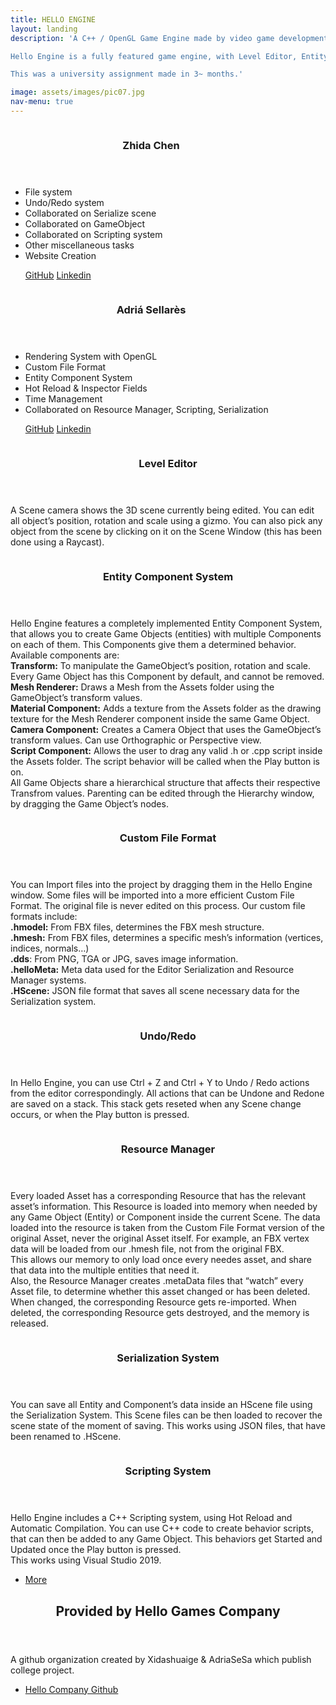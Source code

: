 ```yaml
---
title: HELLO ENGINE 
layout: landing
description: 'A C++ / OpenGL Game Engine made by video game development students Zhida Chen & Adrià Sellarés. 

Hello Engine is a fully featured game engine, with Level Editor, Entity Component System, Custom File Format, Scripting system, Undo/Redo, Resource Manager, Serialization system, and many others.

This was a university assignment made in 3~ months.'

image: assets/images/pic07.jpg
nav-menu: true
---
```


<!-- Main -->
<div id="main">

<!-- Two -->
<section id="two" class="spotlights">
	<section>
		<img class = "avatar-image" src="{% link assets/images/Chen.jpg %}" alt="" data-position="center center" />
		<div class="content" style="width:450px !important">
			<div class="inner">
				<header class="major">
					<h3>Zhida Chen</h3>
				</header>
				<ul>
  					<li>File system</li>
  					<li>Undo/Redo system</li>
  					<li>Collaborated on Serialize scene</li>
					<li>Collaborated on GameObject</li>
					<li>Collaborated on Scripting system</li>			
					<li>Other miscellaneous tasks</li>
					<li>Website Creation</li>
				</ul>
				<ul class="actions">
					<a href="https://github.com/Xidashuaige" target="_blank" class="button">GitHub</a>
					<a href="https://www.linkedin.com/in/zhida-chen-06940b1a9" target="_blank" class="button">Linkedin</a>
				</ul>
			</div>				
		</div>
		<img class = "avatar-image" src="{% link assets/images/Adria.jpg %}" alt="" data-position="center center" />	
		<div class="content" style="width:450px !important">
			<div class="inner">
				<header class="major">
					<h3>Adriá Sellarès</h3>
				</header>
				<ul>
  					<li>Rendering System with OpenGL</li>
  					<li>Custom File Format</li>
  					<li>Entity Component System</li>
					<li>Hot Reload & Inspector Fields</li>
					<li>Time Management</li>
					<li>Collaborated on Resource Manager, Scripting, Serialization</li>
				</ul>
				<ul class="actions">
					<a href="https://github.com/AdriaSeSa" target="_blank" class="button">GitHub</a>
					<a href="https://www.linkedin.com/in/adria-sellares" target="_blank" class="button">Linkedin</a>
				</ul>
			</div>		
		</div>		
	</section>
	<section>
		<img class = "image" src="{% link assets/images/LevelEditor.png %}" alt="" data-position="center center" />
		<div class="content">
			<div class="inner">
				<header class="major">
					<h3>Level Editor</h3>
				</header>
				<p class="text-align">A Scene camera shows the 3D scene currently being edited. You can edit all object’s position, rotation and scale using a gizmo. You can also pick any object from the scene by clicking on it on the Scene Window (this has been done using a Raycast).</p>
			</div>
		</div>
	</section>
	<section>
		<img class = "image" src="{% link assets/gifs/entityComponent.gif %}" style="transform:translateY(50%)" alt="" data-position="25% 25%" />
		<div class="content">
			<div class="inner">
				<header class="major">
					<h3>Entity Component System</h3>
				</header>
				<p class="text-align">
				Hello Engine features a completely implemented Entity Component System, that allows you to create Game Objects (entities) with multiple Components on each of them. This Components give them a determined behavior. Available components are:<br> 
				<b>Transform:</b> To manipulate the GameObject’s position, rotation and scale. Every Game Object has this Component by default, and cannot be removed.<br> 
				<b>Mesh Renderer:</b> Draws a Mesh from the Assets folder using the GameObject’s transform values.<br> 
				<b>Material Component:</b> Adds a texture from the Assets folder as the drawing texture for the Mesh Renderer component inside the same Game Object.<br> 
				<b>Camera Component:</b> Creates a Camera Object that uses the GameObject’s transform values. Can use Orthographic or Perspective view.<br> 
				<b>Script Component:</b> Allows the user to drag any valid .h or .cpp script inside the Assets folder. The script behavior will be called when the Play button is on.<br> 
				All Game Objects share a hierarchical structure that affects their respective Transfrom values. Parenting can be edited through the Hierarchy window, by dragging the Game Object’s nodes.
				</p>
			</div>
		</div>
	</section>
	<section>
		<img class = "image" src="{% link assets/gifs/CFF.gif %}" style="transform:translateY(25%)" alt="" data-position="25% 25%" />
		<div class="content">
			<div class="inner">
				<header class="major">
					<h3>Custom File Format</h3>
				</header>
				<p class="text-align">
				You can Import files into the project by dragging them in the Hello Engine window. Some files will be imported into a more efficient Custom File Format. The original file is never edited on this process. Our custom file formats include:<br>
				<b>.hmodel:</b> From FBX files, determines the FBX mesh structure.<br> 
				<b>.hmesh:</b> From FBX files, determines a specific mesh’s information (vertices, indices, normals…)<br>
				<b>.dds</b>: From PNG, TGA or JPG, saves image information.<br>
				<b>.helloMeta:</b> Meta data used for the Editor Serialization and Resource Manager systems.<br>
				<b>.HScene:</b> JSON file format that saves all scene necessary data for the Serialization system.
				</p>
			</div>
		</div>
	</section>
		<section>
		<img class = "image" src="{% link assets/gifs/UndoRedo.gif %}" alt="" data-position="25% 25%" />
		<div class="content">
			<div class="inner">
				<header class="major">
					<h3>Undo/Redo</h3>
				</header>
				<p class="text-align">
				In Hello Engine, you can use Ctrl + Z and Ctrl + Y to Undo / Redo actions from the editor correspondingly. All actions that can be Undone and Redone are saved on a stack. This stack gets reseted when any Scene change occurs, or when the Play button is pressed.
				</p>
			</div>
		</div>
	</section>
	<section>
		<img class = "image" src="{% link assets/gifs/resource.gif %}" style="transform:translateY(25%)"  alt="" data-position="25% 25%" />
		<div class="content">
			<div class="inner">
				<header class="major">
					<h3>Resource Manager</h3>
				</header>
				<p class="text-align">
				Every loaded Asset has a corresponding Resource that has the relevant asset’s information. This Resource is loaded into memory when needed by any Game Object (Entity) or Component inside the current Scene. The data loaded into the resource is taken from the Custom File Format version of the original Asset, never the original Asset itself. For example, an FBX vertex data will be loaded from our .hmesh file, not from the original FBX.<br> 
				This allows our memory to only load once every needes asset, and share that data into the multiple entities that need it.<br> 
				Also, the Resource Manager creates .metaData files that “watch” every Asset	file, to determine whether this asset changed or has been deleted. When changed, the corresponding Resource gets re-imported. When deleted, the corresponding Resource gets destroyed, and the memory is released.
				</p>
			</div>
		</div>
	</section>
	<section>
		<img class = "image" src="{% link assets/gifs/Serialization.gif %}" alt="" data-position="25% 25%" />
		<div class="content">
			<div class="inner">
				<header class="major">
					<h3>Serialization System</h3>
				</header>
				<p class="text-align">
				You can save all Entity and Component’s data inside an HScene file using the Serialization System. This Scene files can be then loaded to recover the scene state of the moment of saving. This works using JSON files, that have been renamed to .HScene. 
				</p>
			</div>
		</div>
	</section>
	<section>
		<img class = "image" src="{% link assets/gifs/Scripting.gif %}" style="transform:translateY(25%)" alt="" data-position="center center" />
		<div class="content">
			<div class="inner">
				<header class="major">
					<h3>Scripting System</h3>
				</header>
				<p class="text-align">
				Hello Engine includes a C++ Scripting system, using Hot Reload and Automatic Compilation. You can use C++ code to create behavior scripts, that can then be added to any Game Object. This behaviors get Started and Updated once the Play button is pressed.<br>
				This works using Visual Studio 2019. 
				</p>
				<ul class="actions">
					<li><a href="generic.html" class="button">More</a></li>
				</ul>
			</div>
		</div>
	</section>
</section>

<!-- Three -->
<section id="three">
	<div class="inner">
		<header class="major">
			<h2>Provided by Hello Games Company</h2>
		</header>
		<p>
		A github organization  created by Xidashuaige & AdriaSeSa which publish college project.</p>
		<ul class="actions">
			<li><a href="https://github.com/HelloGamesCompany" target="_blank" class="button">Hello Company Github</a></li>
		</ul>
	</div>
</section>

</div>


